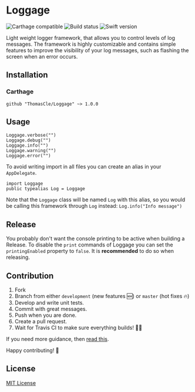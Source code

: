 # Loggage
![Carthage compatible](https://img.shields.io/badge/Carthage-compatible-4BC51D.svg?style=flat)
![Build status](https://travis-ci.org/ThomasCle/Loggage.svg?branch=master)
![Swift version](https://img.shields.io/badge/Swift-4.0-F16D39.svg?style=flat)

Light weight logger framework, that allows you to control levels of log messages. The framework is highly customizable and contains simple features to improve the visibility of your log messages, such as flashing the screen when an error occurs.

## Installation
### Carthage
`github "ThomasCle/Loggage" ~> 1.0.0`

## Usage
```
Loggage.verbose("")
Loggage.debug("")
Loggage.info("")
Loggage.warning("")
Loggage.error("")
```

To avoid writing import in all files you can create an alias in your `AppDelegate`.

```
import Loggage
public typealias Log = Loggage
```

Note that the `Loggage` class will be named `Log` with this alias, so you would be calling this framework through `Log` instead: `Log.info("Info message")`

## Release

You probably don't want the console printing to be active when building a Release. To disable the `print` commands of Loggage you can set the `printingEnabled` property to `false`. It is **recommended** to do so when releasing.

## Contribution
1. Fork
2. Branch from either `development` (new features 🆕) or `master` (hot fixes 🔥)
3. Develop and write unit tests.
4. Commit with great messages.
5. Push when you are done.
6. Create a pull request.
7. Wait for Travis CI to make sure everything builds! 👷🏻

If you need more guidance, then [read this](https://akrabat.com/the-beginners-guide-to-contributing-to-a-github-project/).

Happy contributing! 🎉

## License
[MIT License](https://github.com/ThomasCle/Loggage/blob/master/LICENSE)
